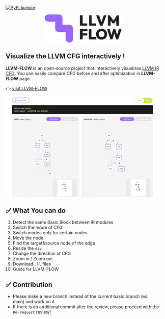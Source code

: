 [![PyPi license](https://badgen.net/pypi/license/pip/)](https://pypi.org/project/pip/)

<p align="center">
  <img width="251" height="92" src="src/images/logo.png">
</p>

## Visualize the LLVM CFG interactively !

<b>LLVM-FLOW</b> is an open-source project that interactively visualizes [LLVM IR CFG](https://flang.llvm.org/docs/ControlFlowGraph.html).
You can easily compare CFG before and after optimization in <b>LLVM-FLOW</b> page.

👉 [visit LLVM-FLOW](https://llvmflow.kc-ml2.com/)

![example](src/gif/example.gif)

## ✅ What You can do

1. Detect the same Basic Block between IR modules
2. Switch the mode of CFG
3. Switch modes only for certain nodes
4. Move the node
5. Find the target&source node of the edge
6. Resize the `div`
7. Change the direction of CFG
8. Zoom in / Zoom out
9. Download `.ll` files
10. Guide for LLVM-FLOW

## ✅ Contribution

- Please make a new branch instead of the current basic branch (ex. main) and work on it.
- If there is an additional commit after the review, please proceed with the `Re-request` review!
